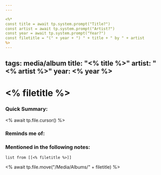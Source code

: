 ```yaml
---
---

<%*
const title = await tp.system.prompt("Title?")
const artist = await tp.system.prompt("Artist?")
const year = await tp.system.prompt("Year?")
const filetitle = "(" + year + ") " + title + " by " + artist 
%>
---
```

tags: media/album
title: "<% title %>"
artist: "<% artist %>"
year: <% year %>
---
# <% filetitle %>
### Quick Summary:
<% await tp.file.cursor() %>
### Reminds me of:

### Mentioned in the following notes:
```dataview
list from [[<% filetitle %>]]
```

<% await tp.file.move("/Media/Albums/" + filetitle) %>